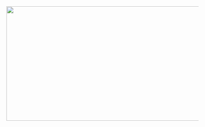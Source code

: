 
<img src="https://github.com/DDas23/DDas23/assets/123860665/0732b1ea-6199-4e35-975e-e168d50c9e04" width="900" height="300"> 

